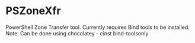 # PSZoneXfr
PowerShell Zone Transfer tool.  Currently requires Bind tools to be installed.
    Note: Can be done using chocolatey - cinst bind-toolsonly
